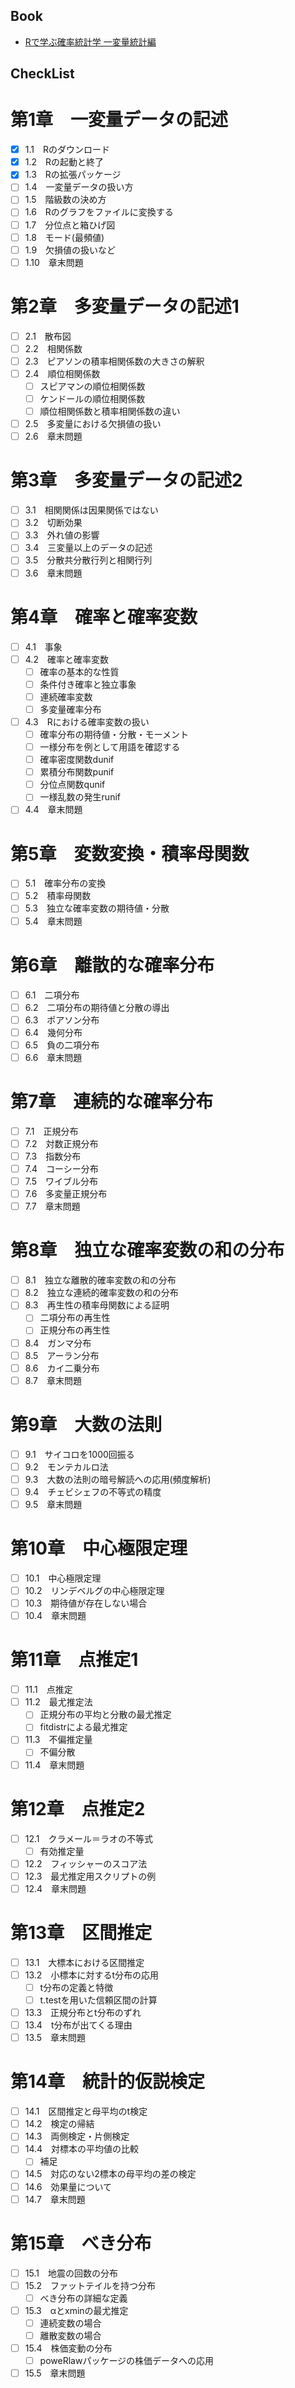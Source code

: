 ## Book
- [Rで学ぶ確率統計学 一変量統計編](https://www.rokakuho.co.jp/data/books/0123.html)

## CheckList
# 第1章　一変量データの記述
- [x] 1.1　Rのダウンロード
- [x] 1.2　Rの起動と終了
- [x] 1.3　Rの拡張パッケージ
- [ ] 1.4　一変量データの扱い方
- [ ] 1.5　階級数の決め方
- [ ] 1.6　Rのグラフをファイルに変換する
- [ ] 1.7　分位点と箱ひげ図
- [ ] 1.8　モード(最頻値)
- [ ] 1.9　欠損値の扱いなど
- [ ] 1.10　章末問題

# 第2章　多変量データの記述1
- [ ] 2.1　散布図
- [ ] 2.2　相関係数
- [ ] 2.3　ピアソンの積率相関係数の大きさの解釈
- [ ] 2.4　順位相関係数
    - [ ] スピアマンの順位相関係数
    - [ ] ケンドールの順位相関係数
    - [ ] 順位相関係数と積率相関係数の違い
- [ ] 2.5　多変量における欠損値の扱い
- [ ] 2.6　章末問題

# 第3章　多変量データの記述2
- [ ] 3.1　相関関係は因果関係ではない
- [ ] 3.2　切断効果
- [ ] 3.3　外れ値の影響
- [ ] 3.4　三変量以上のデータの記述
- [ ] 3.5　分散共分散行列と相関行列
- [ ] 3.6　章末問題

# 第4章　確率と確率変数
- [ ] 4.1　事象
- [ ] 4.2　確率と確率変数
    - [ ] 確率の基本的な性質
    - [ ] 条件付き確率と独立事象
    - [ ] 連続確率変数
    - [ ] 多変量確率分布
- [ ] 4.3　Rにおける確率変数の扱い
    - [ ] 確率分布の期待値・分散・モーメント
    - [ ] 一様分布を例として用語を確認する
    - [ ] 確率密度関数dunif
    - [ ] 累積分布関数punif
    - [ ] 分位点関数qunif
    - [ ] 一様乱数の発生runif
- [ ] 4.4　章末問題

# 第5章　変数変換・積率母関数
- [ ] 5.1　確率分布の変換
- [ ] 5.2　積率母関数
- [ ] 5.3　独立な確率変数の期待値・分散
- [ ] 5.4　章末問題

# 第6章　離散的な確率分布
- [ ] 6.1　二項分布
- [ ] 6.2　二項分布の期待値と分散の導出
- [ ] 6.3　ポアソン分布
- [ ] 6.4　幾何分布
- [ ] 6.5　負の二項分布
- [ ] 6.6　章末問題

# 第7章　連続的な確率分布
- [ ] 7.1　正規分布
- [ ] 7.2　対数正規分布
- [ ] 7.3　指数分布
- [ ] 7.4　コーシー分布
- [ ] 7.5　ワイブル分布
- [ ] 7.6　多変量正規分布
- [ ] 7.7　章末問題

# 第8章　独立な確率変数の和の分布
- [ ] 8.1　独立な離散的確率変数の和の分布
- [ ] 8.2　独立な連続的確率変数の和の分布
- [ ] 8.3　再生性の積率母関数による証明
    - [ ] 二項分布の再生性
    - [ ] 正規分布の再生性
- [ ] 8.4　ガンマ分布
- [ ] 8.5　アーラン分布
- [ ] 8.6　カイ二乗分布
- [ ] 8.7　章末問題

# 第9章　大数の法則
- [ ] 9.1　サイコロを1000回振る
- [ ] 9.2　モンテカルロ法
- [ ] 9.3　大数の法則の暗号解読への応用(頻度解析)
- [ ] 9.4　チェビシェフの不等式の精度
- [ ] 9.5　章末問題

# 第10章　中心極限定理
- [ ] 10.1　中心極限定理
- [ ] 10.2　リンデベルグの中心極限定理
- [ ] 10.3　期待値が存在しない場合
- [ ] 10.4　章末問題

# 第11章　点推定1
- [ ] 11.1　点推定
- [ ] 11.2　最尤推定法
    - [ ] 正規分布の平均と分散の最尤推定
    - [ ] fitdistrによる最尤推定
- [ ] 11.3　不偏推定量
    - [ ] 不偏分散
- [ ] 11.4　章末問題

# 第12章　点推定2
- [ ] 12.1　クラメール＝ラオの不等式
    - [ ] 有効推定量
- [ ] 12.2　フィッシャーのスコア法
- [ ] 12.3　最尤推定用スクリプトの例
- [ ] 12.4　章末問題

# 第13章　区間推定
- [ ] 13.1　大標本における区間推定
- [ ] 13.2　小標本に対するt分布の応用
    - [ ] t分布の定義と特徴
    - [ ] t.testを用いた信頼区間の計算
- [ ] 13.3　正規分布とt分布のずれ
- [ ] 13.4　t分布が出てくる理由
- [ ] 13.5　章末問題

# 第14章　統計的仮説検定
- [ ] 14.1　区間推定と母平均のt検定
- [ ] 14.2　検定の帰結
- [ ] 14.3　両側検定・片側検定
- [ ] 14.4　対標本の平均値の比較
    - [ ] 補足
- [ ] 14.5　対応のない2標本の母平均の差の検定
- [ ] 14.6　効果量について
- [ ] 14.7　章末問題

# 第15章　べき分布
- [ ] 15.1　地震の回数の分布
- [ ] 15.2　ファットテイルを持つ分布
    - [ ] べき分布の詳細な定義
- [ ] 15.3　αとxminの最尤推定
    - [ ] 連続変数の場合
    - [ ] 離散変数の場合
- [ ] 15.4　株価変動の分布
    - [ ] poweRlawパッケージの株価データへの応用
- [ ] 15.5　章末問題
